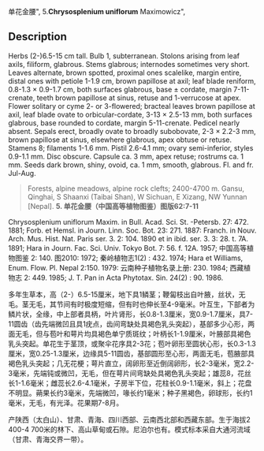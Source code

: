 单花金腰",
5.**Chrysosplenium uniflorum** Maximowicz",

## Description
Herbs (2-)6.5-15 cm tall. Bulb 1, subterranean. Stolons arising from leaf axils, filiform, glabrous. Stems glabrous; internodes sometimes very short. Leaves alternate, brown spotted, proximal ones scalelike, margin entire, distal ones with petiole 1-1.9 cm, brown papillose at axil; leaf blade reniform, 0.8-1.3 × 0.9-1.7 cm, both surfaces glabrous, base ± cordate, margin 7-11-crenate, teeth brown papillose at sinus, retuse and 1-verrucose at apex. Flower solitary or cyme 2- or 3-flowered; bracteal leaves brown papillose at axil, leaf blade ovate to orbicular-cordate, 3-13 × 2.5-13 mm, both surfaces glabrous, base rounded to cordate, margin 5-11-crenate. Pedicel nearly absent. Sepals erect, broadly ovate to broadly subobovate, 2-3 × 2.2-3 mm, brown papillose at sinus, elsewhere glabrous, apex obtuse or retuse. Stamens 8; filaments 1-1.6 mm. Pistil 2.6-4.1 mm; ovary semi-inferior, styles 0.9-1.1 mm. Disc obscure. Capsule ca. 3 mm, apex retuse; rostrums ca. 1 mm. Seeds dark brown, shiny, ovoid, ca. 1 mm, smooth, glabrous. Fl. and fr. Jul-Aug.

> Forests, alpine meadows, alpine rock clefts; 2400-4700 m. Gansu, Qinghai, S Shaanxi (Taibai Shan), W Sichuan, E Xizang, NW Yunnan [Nepal].
**5. 单花金腰（中国高等植物图鉴）图版62:7-11**

Chrysosplenium uniflorum Maxim. in Bull. Acad. Sci. St. -Petersb. 27: 472. 1881; Forb. et Hemsl. in Journ. Linn. Soc. Bot. 23: 271. 1887: Franch. in Nouv. Arch. Mus. Hist. Nat. Paris ser. 3. 2: 104. 1890 et in ibid. ser. 3. 3: 28. t. 7A. 1891; Hara in Journ. Fac. Sci. Univ. Tokyo Bot. 7: 56. f. 12A. 1957; 中国高等植物图鉴 2: 140. 图2010: 1972; 秦岭植物志1(2) : 432. 1974; Hara et Williams, Enum. Flow. Pl. Nepal 2:150. 1979: 云南种子植物名录上册: 230. 1984; 西藏植物志 2: 449. 1985; J. T. Pan in Acta Phytotax. Sin. 24(2) : 90. 1986.

多年生草本，高（2-）6.5-15厘米，地下具1鳞茎；鞭匐枝出自叶腋，丝状，无毛。茎无毛，其节间有时极度短缩，但有时也伸长至4-9毫米。叶互生，下部者为鳞片状，全缘，中上部者具柄，叶片肾形，长0.8-1.3厘米，宽0.9-1.7厘米，具7-11圆齿（齿先端微凹且具1疣点，齿间弯缺处具褐色乳头突起），基部多少心形，两面无毛，但与苞叶和萼片均具褐色单宁质斑纹；叶柄长1-1.9厘米，叶腋部具褐色乳头突起。单花生于茎顶，或聚伞花序具2-3花；苞叶卵形至圆状心形，长0.3-1.3厘米，宽0.25-1.3厘米，边缘具5-11圆齿，基部圆形至心形，两面无毛，苞腋部具褐色乳头突起；几无花梗；萼片直立，阔卵形至近倒阔卵形，长2-3毫米，宽2.2-3毫米，先端钝或微凹，无毛，但在萼片间弯缺处具褐色乳头突起；雄蕊8，花丝长1-1.6毫米；雌蕊长2.6-4.1毫米，子房半下位，花柱长0.9-1.1毫米，斜上；花盘不明显。蒴果长约3毫米，先端微凹，喙长约1毫米；种子黑褐色，卵球形，长约1毫米，无毛，有光泽。花果期7-8月。

产陕西（太白山）、甘肃、青海、四川西部、云南西北部和西藏东部。生于海拔2 400-4 700米的林下、高山草甸或石隙。尼泊尔也有。模式标本采自大通河流域（甘肃、青海交界一带）。
